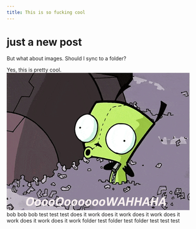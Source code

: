 ```yaml
---
title: This is so fucking cool
---
```


# just a new post

But what about images. Should I sync to a folder?


Yes, this is pretty cool.
![gir_ref](images/gir.gif)
bob
bob
bob
test
test
test
does it work
does it work
does it work
does it work
does it work
does it work
folder test
folder test
folder test
test
test
